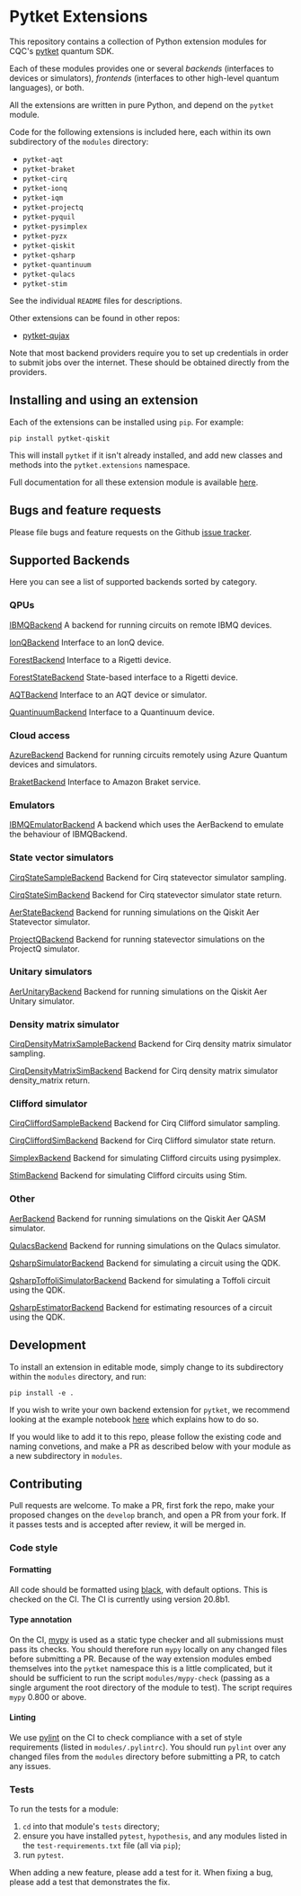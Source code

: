 # Pytket Extensions

This repository contains a collection of Python extension modules for CQC's
[pytket](https://cqcl.github.io/tket/pytket/api/index.html) quantum SDK.

Each of these modules provides one or several _backends_ (interfaces to devices
or simulators), _frontends_ (interfaces to other high-level quantum languages),
or both.

All the extensions are written in pure Python, and depend on the `pytket`
module.

Code for the following extensions is included here, each within its own
subdirectory of the `modules` directory:

* `pytket-aqt`
* `pytket-braket`
* `pytket-cirq`
* `pytket-ionq`
* `pytket-iqm`
* `pytket-projectq`
* `pytket-pyquil`
* `pytket-pysimplex`
* `pytket-pyzx`
* `pytket-qiskit`
* `pytket-qsharp`
* `pytket-quantinuum`
* `pytket-qulacs`
* `pytket-stim`

See the individual `README` files for descriptions.

Other extensions can be found in other repos:

* [pytket-qujax](https://github.com/CQCL/pytket-qujax)

Note that most backend providers require you to set up credentials in order to
submit jobs over the internet. These should be obtained directly from the
providers.

## Installing and using an extension

Each of the extensions can be installed using `pip`. For example:

```shell
pip install pytket-qiskit
```

This will install `pytket` if it isn't already installed, and add new classes
and methods into the `pytket.extensions` namespace.

Full documentation for all these extension module is available
[here](https://cqcl.github.io/pytket-extensions/api/index.html).

## Bugs and feature requests

Please file bugs and feature requests on the Github
[issue tracker](https://github.com/CQCL/pytket-extensions/issues).

## Supported Backends

Here you can see a list of supported backends sorted by category.

### QPUs

[IBMQBackend](https://cqcl.github.io/pytket-extensions/api/qiskit/api.html#pytket.extensions.qiskit.IBMQBackend)
A backend for running circuits on remote IBMQ devices.

[IonQBackend](https://cqcl.github.io/pytket-extensions/api/ionq/api.html#pytket.extensions.ionq.IonQBackend)
Interface to an IonQ device.

[ForestBackend](https://cqcl.github.io/pytket-extensions/api/pyquil/api.html#pytket.extensions.pyquil.ForestBackend)
Interface to a Rigetti device.

[ForestStateBackend](https://cqcl.github.io/pytket-extensions/api/pyquil/api.html#pytket.extensions.pyquil.ForestStateBackend)
State-based interface to a Rigetti device.

[AQTBackend](https://cqcl.github.io/pytket-extensions/api/aqt/api.html#pytket.extensions.aqt.AQTBackend)
Interface to an AQT device or simulator.

[QuantinuumBackend](https://cqcl.github.io/pytket-extensions/api/quantinuum/api.html#pytket.extensions.quantinuum.QuantinuumBackend)
Interface to a Quantinuum device.

### Cloud access

[AzureBackend](https://cqcl.github.io/pytket-extensions/api/qsharp/api.html#pytket.extensions.qsharp.AzureBackend)
Backend for running circuits remotely using Azure Quantum devices and simulators.

[BraketBackend](https://cqcl.github.io/pytket-extensions/api/braket/api.html#pytket.extensions.braket.BraketBackend)
Interface to Amazon Braket service.

### Emulators

[IBMQEmulatorBackend](https://cqcl.github.io/pytket-extensions/api/qiskit/api.html#pytket.extensions.qiskit.IBMQEmulatorBackend)
A backend which uses the AerBackend to emulate the behaviour of IBMQBackend.

### State vector simulators

[CirqStateSampleBackend](https://cqcl.github.io/pytket-extensions/api/cirq/api.html#pytket.extensions.cirq.CirqStateSampleBackend)
Backend for Cirq statevector simulator sampling.

[CirqStateSimBackend](https://cqcl.github.io/pytket-extensions/api/cirq/api.html#pytket.extensions.cirq.CirqStateSimBackend)
Backend for Cirq statevector simulator state return.

[AerStateBackend](https://cqcl.github.io/pytket-extensions/api/qiskit/api.html#pytket.extensions.qiskit.AerStateBackend)
Backend for running simulations on the Qiskit Aer Statevector simulator.

[ProjectQBackend](https://cqcl.github.io/pytket-extensions/api/projectq/api.html#pytket.extensions.projectq.ProjectQBackend)
Backend for running statevector simulations on the ProjectQ simulator.

### Unitary simulators

[AerUnitaryBackend](https://cqcl.github.io/pytket-extensions/api/qiskit/api.html#pytket.extensions.qiskit.AerUnitaryBackend)
Backend for running simulations on the Qiskit Aer Unitary simulator.

### Density matrix simulator

[CirqDensityMatrixSampleBackend](https://cqcl.github.io/pytket-extensions/api/cirq/api.html#pytket.extensions.cirq.CirqDensityMatrixSampleBackend)
Backend for Cirq density matrix simulator sampling.

[CirqDensityMatrixSimBackend](https://cqcl.github.io/pytket-extensions/api/cirq/api.html#pytket.extensions.cirq.CirqDensityMatrixSimBackend)
Backend for Cirq density matrix simulator density_matrix return.

### Clifford simulator

[CirqCliffordSampleBackend](https://cqcl.github.io/pytket-extensions/api/cirq/api.html#pytket.extensions.cirq.CirqCliffordSampleBackend)
Backend for Cirq Clifford simulator sampling.

[CirqCliffordSimBackend](https://cqcl.github.io/pytket-extensions/api/cirq/api.html#pytket.extensions.cirq.CirqCliffordSimBackend)
Backend for Cirq Clifford simulator state return.

[SimplexBackend](https://cqcl.github.io/pytket-extensions/api/pysimplex/api.html#pytket.extensions.pysimplex.SimplexBackend)
Backend for simulating Clifford circuits using pysimplex.

[StimBackend](https://cqcl.github.io/pytket-extensions/api/stim/api.html#pytket.extensions.stim.StimBackend)
Backend for simulating Clifford circuits using Stim.

### Other

[AerBackend](https://cqcl.github.io/pytket-extensions/api/qiskit/api.html#pytket.extensions.qiskit.AerBackend)
Backend for running simulations on the Qiskit Aer QASM simulator.

[QulacsBackend](https://cqcl.github.io/pytket-extensions/api/qulacs/api.html#pytket.extensions.qulacs.QulacsBackend)
Backend for running simulations on the Qulacs simulator.

[QsharpSimulatorBackend](https://cqcl.github.io/pytket-extensions/api/qsharp/api.html#pytket.extensions.qsharp.QsharpSimulatorBackend)
Backend for simulating a circuit using the QDK.

[QsharpToffoliSimulatorBackend](https://cqcl.github.io/pytket-extensions/api/qsharp/api.html#pytket.extensions.qsharp.QsharpToffoliSimulatorBackend)
Backend for simulating a Toffoli circuit using the QDK.

[QsharpEstimatorBackend](https://cqcl.github.io/pytket-extensions/api/qsharp/api.html#pytket.extensions.qsharp.QsharpEstimatorBackend)
Backend for estimating resources of a circuit using the QDK.

## Development

To install an extension in editable mode, simply change to its subdirectory
within the `modules` directory, and run:

```shell
pip install -e .
```

If you wish to write your own backend extension for `pytket`, we recommend
looking at the example notebook
[here](https://github.com/CQCL/pytket/blob/main/examples/creating_backends.ipynb)
which explains how to do so.

If you would like to add it to this repo, please follow the existing code and
naming convetions, and make a PR as described below with your module as a new
subdirectory in `modules`.

## Contributing

Pull requests are welcome. To make a PR, first fork the repo, make your proposed
changes on the `develop` branch, and open a PR from your fork. If it passes
tests and is accepted after review, it will be merged in.

### Code style

#### Formatting

All code should be formatted using
[black](https://black.readthedocs.io/en/stable/), with default options. This is
checked on the CI. The CI is currently using version 20.8b1.

#### Type annotation

On the CI, [mypy](https://mypy.readthedocs.io/en/stable/) is used as a static
type checker and all submissions must pass its checks. You should therefore run
`mypy` locally on any changed files before submitting a PR. Because of the way
extension modules embed themselves into the `pytket` namespace this is a little
complicated, but it should be sufficient to run the script `modules/mypy-check`
(passing as a single argument the root directory of the module to test). The
script requires `mypy` 0.800 or above.

#### Linting

We use [pylint](https://pypi.org/project/pylint/) on the CI to check compliance
with a set of style requirements (listed in `modules/.pylintrc`). You should run
`pylint` over any changed files from the `modules` directory before submitting a
PR, to catch any issues.

### Tests

To run the tests for a module:

1. `cd` into that module's `tests` directory;
2. ensure you have installed `pytest`, `hypothesis`, and any modules listed in
the `test-requirements.txt` file (all via `pip`);
3. run `pytest`.

When adding a new feature, please add a test for it. When fixing a bug, please
add a test that demonstrates the fix.
